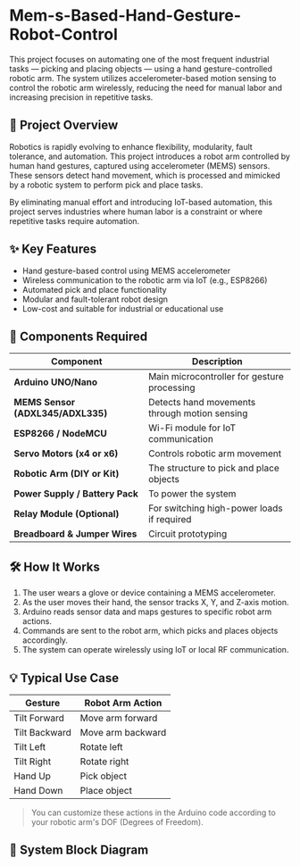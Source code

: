 # Mem-s-Based-Hand-Gesture-Robot-Control
This project focuses on automating one of the most frequent industrial tasks — picking and placing objects — using a hand gesture-controlled robotic arm. The system utilizes accelerometer-based motion sensing to control the robotic arm wirelessly, reducing the need for manual labor and increasing precision in repetitive tasks.

## 🧠 Project Overview

Robotics is rapidly evolving to enhance flexibility, modularity, fault tolerance, and automation. This project introduces a robot arm controlled by human hand gestures, captured using accelerometer (MEMS) sensors. These sensors detect hand movement, which is processed and mimicked by a robotic system to perform pick and place tasks.

By eliminating manual effort and introducing IoT-based automation, this project serves industries where human labor is a constraint or where repetitive tasks require automation.

## ✨ Key Features

- Hand gesture-based control using MEMS accelerometer
- Wireless communication to the robotic arm via IoT (e.g., ESP8266)
- Automated pick and place functionality
- Modular and fault-tolerant robot design
- Low-cost and suitable for industrial or educational use

## 🔧 Components Required

| Component              | Description                                           |
|------------------------|-------------------------------------------------------|
| **Arduino UNO/Nano**   | Main microcontroller for gesture processing           |
| **MEMS Sensor (ADXL345/ADXL335)** | Detects hand movements through motion sensing |
| **ESP8266 / NodeMCU**  | Wi-Fi module for IoT communication                    |
| **Servo Motors (x4 or x6)** | Controls robotic arm movement                    |
| **Robotic Arm (DIY or Kit)** | The structure to pick and place objects         |
| **Power Supply / Battery Pack** | To power the system                          |
| **Relay Module (Optional)** | For switching high-power loads if required       |
| **Breadboard & Jumper Wires** | Circuit prototyping                           |

## 🛠️ How It Works

1. The user wears a glove or device containing a MEMS accelerometer.
2. As the user moves their hand, the sensor tracks X, Y, and Z-axis motion.
3. Arduino reads sensor data and maps gestures to specific robot arm actions.
4. Commands are sent to the robot arm, which picks and places objects accordingly.
5. The system can operate wirelessly using IoT or local RF communication.

## 💡 Typical Use Case

| Gesture          | Robot Arm Action        |
|------------------|-------------------------|
| Tilt Forward     | Move arm forward        |
| Tilt Backward    | Move arm backward       |
| Tilt Left        | Rotate left             |
| Tilt Right       | Rotate right            |
| Hand Up          | Pick object             |
| Hand Down        | Place object            |

> You can customize these actions in the Arduino code according to your robotic arm's DOF (Degrees of Freedom).

## 📐 System Block Diagram


